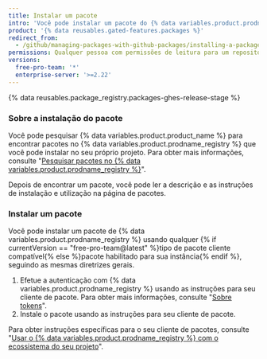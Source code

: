 ```yaml
---
title: Instalar um pacote
intro: 'Você pode instalar um pacote do {% data variables.product.prodname_registry %} e usá-lo como uma dependência no seu próprio projeto.'
product: '{% data reusables.gated-features.packages %}'
redirect_from:
  - /github/managing-packages-with-github-packages/installing-a-package
permissions: Qualquer pessoa com permissões de leitura para um repositório pode instalar um pacote a partir desse repositório.
versions:
  free-pro-team: '*'
  enterprise-server: '>=2.22'
---
```


{% data reusables.package_registry.packages-ghes-release-stage %}

### Sobre a instalação do pacote

Você pode pesquisar {% data variables.product.product_name %} para encontrar pacotes no {% data variables.product.prodname_registry %} que você pode instalar no seu próprio projeto. Para obter mais informações, consulte "[Pesquisar pacotes no {% data variables.product.prodname_registry %}](/github/searching-for-information-on-github/searching-for-packages)".

Depois de encontrar um pacote, você pode ler a descrição e as instruções de instalação e utilização na página de pacotes.

### Instalar um pacote

Você pode instalar um pacote de {% data variables.product.prodname_registry %} usando qualquer {% if currentVersion == "free-pro-team@latest" %}tipo de pacote cliente compatível{% else %}pacote habilitado para sua instância{% endif %}, seguindo as mesmas diretrizes gerais.

1. Efetue a autenticação com {% data variables.product.prodname_registry %} usando as instruções para seu cliente de pacote. Para obter mais informações, consulte "[Sobre tokens](/packages/publishing-and-managing-packages/about-github-packages#authenticating-to-github-packages)".
2. Instale o pacote usando as instruções para seu cliente de pacote.

Para obter instruções específicas para o seu cliente de pacotes, consulte "[Usar o {% data variables.product.prodname_registry %} com o ecossistema do seu projeto](/packages/using-github-packages-with-your-projects-ecosystem)".
